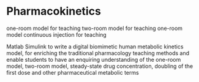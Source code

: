 # Pharmacokinetics
one-room model for teaching
two-room model for teaching
one-room model continuous injection for teaching


Matlab Simulink to write a digital biomimetic human metabolic kinetics model, for enriching the traditional pharmacology teaching methods and enable students to have an enquiring understanding of the one-room model, two-room model, steady-state drug concentration, doubling of the first dose and other pharmaceutical metabolic terms
